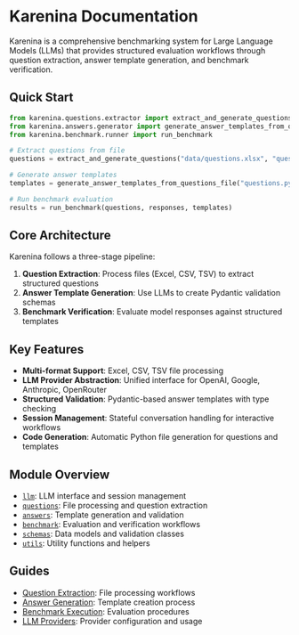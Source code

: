 # Karenina Documentation

Karenina is a comprehensive benchmarking system for Large Language Models (LLMs) that provides structured evaluation workflows through question extraction, answer template generation, and benchmark verification.

## Quick Start

```python
from karenina.questions.extractor import extract_and_generate_questions
from karenina.answers.generator import generate_answer_templates_from_questions_file
from karenina.benchmark.runner import run_benchmark

# Extract questions from file
questions = extract_and_generate_questions("data/questions.xlsx", "questions.py")

# Generate answer templates
templates = generate_answer_templates_from_questions_file("questions.py")

# Run benchmark evaluation
results = run_benchmark(questions, responses, templates)
```

## Core Architecture

Karenina follows a three-stage pipeline:

1. **Question Extraction**: Process files (Excel, CSV, TSV) to extract structured questions
2. **Answer Template Generation**: Use LLMs to create Pydantic validation schemas
3. **Benchmark Verification**: Evaluate model responses against structured templates

## Key Features

- **Multi-format Support**: Excel, CSV, TSV file processing
- **LLM Provider Abstraction**: Unified interface for OpenAI, Google, Anthropic, OpenRouter
- **Structured Validation**: Pydantic-based answer templates with type checking
- **Session Management**: Stateful conversation handling for interactive workflows
- **Code Generation**: Automatic Python file generation for questions and templates

## Module Overview

- [`llm`](api/llm.md): LLM interface and session management
- [`questions`](api/questions.md): File processing and question extraction
- [`answers`](api/answers.md): Template generation and validation
- [`benchmark`](api/benchmark.md): Evaluation and verification workflows
- [`schemas`](api/schemas.md): Data models and validation classes
- [`utils`](api/utils.md): Utility functions and helpers

## Guides

- [Question Extraction](guides/question-extraction.md): File processing workflows
- [Answer Generation](guides/answer-generation.md): Template creation process
- [Benchmark Execution](guides/benchmark-execution.md): Evaluation procedures
- [LLM Providers](guides/llm-providers.md): Provider configuration and usage
